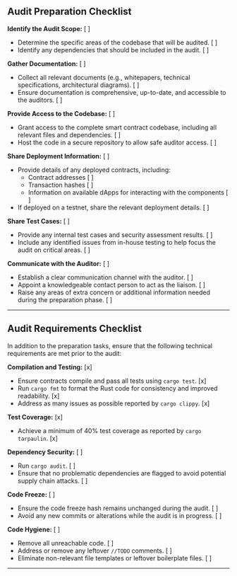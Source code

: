 ## Audit Preparation Checklist

**Identify the Audit Scope:** [ ]  
- Determine the specific areas of the codebase that will be audited. [ ]  
- Identify any dependencies that should be included in the audit. [ ]

**Gather Documentation:** [ ]  
- Collect all relevant documents (e.g., whitepapers, technical specifications, architectural diagrams). [ ]  
- Ensure documentation is comprehensive, up-to-date, and accessible to the auditors. [ ]

**Provide Access to the Codebase:** [ ]  
- Grant access to the complete smart contract codebase, including all relevant files and dependencies. [ ]  
- Host the code in a secure repository to allow safe auditor access. [ ]

**Share Deployment Information:** [ ]  
- Provide details of any deployed contracts, including:  
  - Contract addresses [ ]  
  - Transaction hashes [ ]  
  - Information on available dApps for interacting with the components [ ]  
- If deployed on a testnet, share the relevant deployment details. [ ]

**Share Test Cases:** [ ]  
- Provide any internal test cases and security assessment results. [ ]  
- Include any identified issues from in-house testing to help focus the audit on critical areas. [ ]

**Communicate with the Auditor:** [ ]  
- Establish a clear communication channel with the auditor. [ ]  
- Appoint a knowledgeable contact person to act as the liaison. [ ]  
- Raise any areas of extra concern or additional information needed during the preparation phase. [ ]

---

## Audit Requirements Checklist

In addition to the preparation tasks, ensure that the following technical requirements are met prior to the audit:

**Compilation and Testing:** [x]  
- Ensure contracts compile and pass all tests using `cargo test`. [x]  
- Run `cargo fmt` to format the Rust code for consistency and improved readability. [x]  
- Address as many issues as possible reported by `cargo clippy`. [x]

**Test Coverage:** [x]  
- Achieve a minimum of 40% test coverage as reported by `cargo tarpaulin`. [x]

**Dependency Security:** [ ]  
- Run `cargo audit`. [ ]  
- Ensure that no problematic dependencies are flagged to avoid potential supply chain attacks. [ ]

**Code Freeze:** [ ]  
- Ensure the code freeze hash remains unchanged during the audit. [ ]  
- Avoid any new commits or alterations while the audit is in progress. [ ]

**Code Hygiene:** [ ]  
- Remove all unreachable code. [ ]  
- Address or remove any leftover `//TODO` comments. [ ]  
- Eliminate non-relevant file templates or leftover boilerplate files. [ ]

---